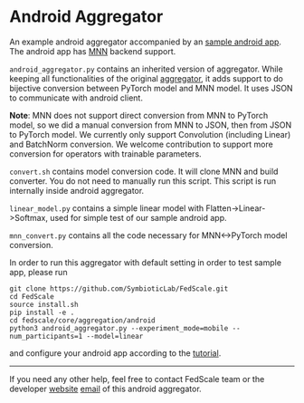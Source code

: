 # Android Aggregator

An example android aggregator accompanied by an [sample android app](https://github.com/SymbioticLab/FedScale/fedscale/core/execution/android). The android app has [MNN](https://github.com/alibaba/MNN) backend support.

`android_aggregator.py` contains an inherited version of aggregator. While keeping all functionalities of the original [aggregator](https://github.com/SymbioticLab/FedScale/blob/master/fedscale/core/aggregation/aggregator.py), it adds support to do bijective conversion between PyTorch model and MNN model. It uses JSON to communicate with android client.

**Note**:
MNN does not support direct conversion from MNN to PyTorch model, so we did a manual conversion from MNN to JSON, then from JSON to PyTorch model. We currently only support Convolution (including Linear) and BatchNorm conversion. We welcome contribution to support more conversion for operators with trainable parameters.

`convert.sh` contains model conversion code. It will clone MNN and build converter. You do not need to manually run this script. This script is run internally inside android aggregator.

`linear_model.py` contains a simple linear model with Flatten->Linear->Softmax, used for simple test of our sample android app.

`mnn_convert.py` contains all the code necessary for MNN<->PyTorch model conversion.

In order to run this aggregator with default setting in order to test sample app, please run
```
git clone https://github.com/SymbioticLab/FedScale.git
cd FedScale
source install.sh
pip install -e .
cd fedscale/core/aggregation/android
python3 android_aggregator.py --experiment_mode=mobile --num_participants=1 --model=linear
```
and configure your android app according to the [tutorial](https://github.com/SymbioticLab/FedScale/fedscale/core/execution/android/README.md).

---
If you need any other help, feel free to contact FedScale team or the developer [website](https://continue-revolution.github.io) [email](mailto:continuerevolution@gmail.com) of this android aggregator.
